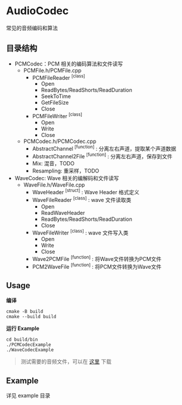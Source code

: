 # AudioCodec

常见的音频编码和算法

## 目录结构

- PCMCodec：PCM 相关的编码算法和文件读写
  * PCMFile.h/PCMFile.cpp
    - PCMFileReader <sup>[class]</sup>
      * Open
      * ReadBytes/ReadShorts/ReadDuration
      * SeekToTime
      * GetFileSize
      * Close
    - PCMFileWriter <sup>[class]</sup>
      * Open
      * Write
      * Close
  * PCMCodec.h/PCMCodec.cpp
    - AbstractChannel <sup>[function]</sup> : 分离左右声道，提取某个声道数据
    - AbstractChannel2File <sup>[function]</sup> : 分离左右声道，保存到文件
    - Mix: 混音，TODO
    - Resampling: 重采样，TODO
- WaveCodec: Wave 相关的编解码和文件读写
  * WaveFile.h/WaveFile.cpp
    - WaveHeader <sup>[struct]</sup> : Wave Header 格式定义
    - WaveFileReader <sup>[class]</sup> : wave 文件读取类
      * Open
      * ReadWaveHeader
      * ReadBytes/ReadShorts/ReadDuration
      * Close
    - WaveFileWriter <sup>[class]</sup> : wave 文件写入类
      * Open
      * Write
      * Close
    - Wave2PCMFile <sup>[function]</sup> : 将Wave文件转换为PCM文件
    - PCM2WaveFile <sup>[function]</sup> : 将PCM文件转换为Wave文件
  
## Usage

**编译**

```
cmake -B build
cmake --build build
```

**运行 Example**

```
cd build/bin
./PCMCodecExample
./WaveCodecExample
```

> 测试需要的音频文件，可以在 [这里](https://github.com/jarvischu/audio) 下载

## Example

详见 example 目录

